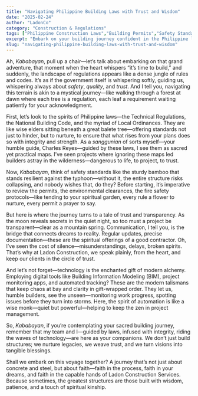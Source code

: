 ```yaml
---
title: "Navigating Philippine Building Laws with Trust and Wisdom"
date: "2025-02-24"
author: "LadonCo"
category: "Construction & Regulations"
tags: ["Philippine Construction Laws","Building Permits","Safety Standards","Project Transparency","Construction Technology"]
excerpt: "Embark on your building journey confident in the Philippine laws, safety standards, and modern tools that turn visions into trusted legacies. Discover how transparency and technology guide successful projects with integrity."
slug: "navigating-philippine-building-laws-with-trust-and-wisdom"
---
```


Ah, _Kababayan_, pull up a chair—let’s talk about embarking on that grand adventure, that moment when the heart whispers “it’s time to build,” and suddenly, the landscape of regulations appears like a dense jungle of rules and codes. It’s as if the government itself is whispering softly, guiding us, whispering always about _safety_, _quality_, and _trust_. And I tell you, navigating this terrain is akin to a mystical journey—like walking through a forest at dawn where each tree is a regulation, each leaf a requirement waiting patiently for your acknowledgment.

First, let’s look to the spirits of Philippine laws—the Technical Regulations, the National Building Code, and the myriad of Local Ordinances. They are like wise elders sitting beneath a great balete tree—offering standards not just to hinder, but to nurture, to ensure that what rises from your plans does so with integrity and strength. As a _sanggunian_ of sorts myself—your humble guide, Charles Reyes—guided by these laws, I see them as sacred yet practical maps. I’ve seen projects where ignoring these maps led builders astray in the wilderness—dangerous to life, to project, to trust.

Now, _Kababayan_, think of safety standards like the sturdy bamboo that stands resilient against the typhoon—without it, the entire structure risks collapsing, and nobody wishes that, do they? Before starting, it’s imperative to review the permits, the environmental clearances, the fire safety protocols—like tending to your spiritual garden, every rule a flower to nurture, every permit a prayer to say.

But here is where the journey turns to a tale of trust and transparency. As the moon reveals secrets in the quiet night, so too must a project be transparent—clear as a mountain spring. Communication, I tell you, is the bridge that connects dreams to reality. Regular updates, precise documentation—these are the spiritual offerings of a good contractor. Oh, I’ve seen the cost of silence—misunderstandings, delays, broken spirits. That’s why at Ladon Construction, we speak plainly, from the heart, and keep our clients in the circle of trust.

And let’s not forget—technology is the enchanted gift of modern alchemy. Employing digital tools like Building Information Modeling (BIM), project monitoring apps, and automated tracking? These are the modern talismans that keep chaos at bay and clarity in gift-wrapped order. They let us, humble builders, see the unseen—monitoring work progress, spotting issues before they turn into storms. Here, the spirit of automation is like a wise monk—quiet but powerful—helping to keep the zen in project management.

So, _Kababayan_, if you’re contemplating your sacred building journey, remember that my team and I—guided by laws, infused with integrity, riding the waves of technology—are here as your companions. We don’t just build structures; we nurture legacies, we weave trust, and we turn visions into tangible blessings.

Shall we embark on this voyage together? A journey that’s not just about concrete and steel, but about faith—faith in the process, faith in your dreams, and faith in the capable hands of Ladon Construction Services. Because sometimes, the greatest structures are those built with wisdom, patience, and a touch of spiritual kinship.
